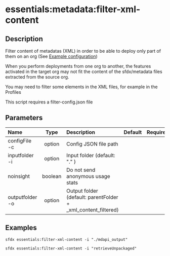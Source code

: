 <!-- This file has been generated with command 'sfdx hardis:doc:plugin:generate'. Please do not update it manually or it may be overwritten -->
# essentials:metadata:filter-xml-content

## Description

Filter content of metadatas (XML) in order to be able to deploy only part of them on an org (See [Example configuration](https://github.com/nvuillam/sfdx-essentials/blob/master/examples/filter-xml-content-config.json))

When you perform deployments from one org to another, the features activated in the target org may not fit the content of the sfdx/metadata files extracted from the source org.

You may need to filter some elements in the XML files, for example in the Profiles

This script requires a filter-config.json file

## Parameters

|Name|Type|Description|Default|Required|Options|
|:---|:--:|:----------|:-----:|:------:|:-----:|
|configFile<br/>-c|option|Config JSON file path||||
|inputfolder<br/>-i|option|Input folder (default: "." )||||
|noinsight|boolean|Do not send anonymous usage stats||||
|outputfolder<br/>-o|option|Output folder (default: parentFolder + _xml_content_filtered)||||

## Examples

```shell
sfdx essentials:filter-xml-content -i "./mdapi_output"
```

```shell
sfdx essentials:filter-xml-content -i "retrieveUnpackaged"
```


